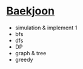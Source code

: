 [Baekjoon](https://www.acmicpc.net/problem/tags)
=============
- simulation & implement 1
- bfs
- dfs
- DP
- graph & tree
- greedy

